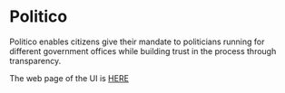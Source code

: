 # Politico
Politico enables citizens give their mandate to politicians running for different government offices while building trust in the process through transparency.

The web page of the UI is [HERE](https://jama5262.github.io/Politico/UI)

